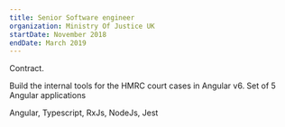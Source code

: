 ```yaml
---
title: Senior Software engineer
organization: Ministry Of Justice UK
startDate: November 2018
endDate: March 2019
---
```

Contract.
    
Build the internal tools for the HMRC court cases in Angular v6.
Set of 5 Angular applications

Angular, Typescript, RxJs, NodeJs, Jest
